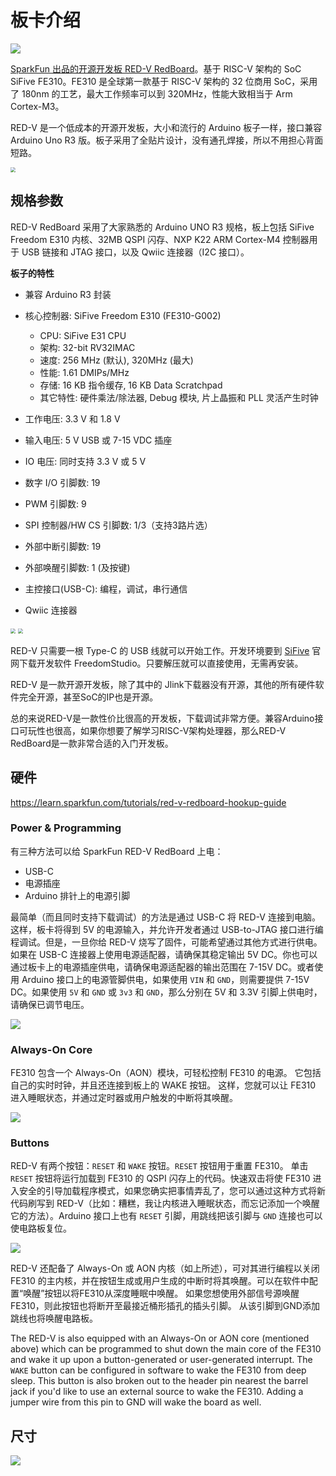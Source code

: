 # 板卡介绍

![](./images/RED-V_RedBoard_cable.jpg)

[SparkFun 出品的开源开发板 RED-V RedBoard](https://www.sparkfun.com/products/15594)。基于 RISC-V 架构的 SoC SiFive FE310。FE310 是全球第一款基于 RISC-V 架构的 32 位商用 SoC，采用了 180nm 的工艺，最大工作频率可以到 320MHz，性能大致相当于 Arm Cortex-M3。

RED-V 是一个低成本的开源开发板，大小和流行的 Arduino 板子一样，接口兼容 Arduino Uno R3 版。板子采用了全贴片设计，没有通孔焊接，所以不用担心背面短路。

<img src="./images/RED-V_entity.jpg" style="zoom:50%;" />

## 规格参数

RED-V RedBoard 采用了大家熟悉的 Arduino UNO R3 规格，板上包括 SiFive Freedom E310 内核、32MB QSPI 闪存、NXP K22 ARM Cortex-M4 控制器用于 USB 链接和 JTAG 接口，以及 Qwiic 连接器（I2C 接口）。

**板子的特性**

- 兼容 Arduino R3 封装
- 核心控制器: SiFive Freedom E310 (FE310-G002)
    - CPU: SiFive E31 CPU
    - 架构: 32-bit RV32IMAC
    - 速度: 256 MHz (默认), 320MHz (最大)
    - 性能: 1.61 DMIPs/MHz
    - 存储: 16 KB 指令缓存, 16 KB Data Scratchpad
    - 其它特性: 硬件乘法/除法器, Debug 模块, 片上晶振和 PLL 灵活产生时钟

- 工作电压: 3.3 V 和 1.8 V
- 输入电压: 5 V USB 或 7-15 VDC 插座
- IO 电压: 同时支持 3.3 V 或 5 V
- 数字 I/O 引脚数: 19
- PWM 引脚数: 9
- SPI 控制器/HW CS 引脚数: 1/3（支持3路片选）
- 外部中断引脚数: 19
- 外部唤醒引脚数: 1 (及按键)
- 主控接口(USB-C): 编程，调试，串行通信
- Qwiic 连接器



<img src="./images/RED-V_entity_positive.png" style="zoom:50%;" />

<img src="./images/RED-V_entity_negative.png" style="zoom:50%;" />

RED-V 只需要一根 Type-C 的 USB 线就可以开始工作。开发环境要到 [SiFive](https://www.sifive.com/) 官网下载开发软件 FreedomStudio。只要解压就可以直接使用，无需再安装。

RED-V 是一款开源开发板，除了其中的 Jlink下载器没有开源，其他的所有硬件软件完全开源，甚至SoC的IP也是开源。

总的来说RED-V是一款性价比很高的开发板，下载调试非常方便。兼容Arduino接口可玩性也很高，如果你想要了解学习RISC-V架构处理器，那么RED-V RedBoard是一款非常合适的入门开发板。



## 硬件

<https://learn.sparkfun.com/tutorials/red-v-redboard-hookup-guide>

### Power & Programming

有三种方法可以给 SparkFun RED-V RedBoard 上电：

- USB-C
- 电源插座
- Arduino 排针上的电源引脚

最简单（而且同时支持下载调试）的方法是通过 USB-C 将 RED-V 连接到电脑。这样，板卡将得到 5V 的电源输入，并允许开发者通过 USB-to-JTAG 接口进行编程调试。但是，一旦你给 RED-V 烧写了固件，可能希望通过其他方式进行供电。如果在 USB-C 连接器上使用电源适配器，请确保其稳定输出 5V DC。你也可以通过板卡上的电源插座供电，请确保电源适配器的输出范围在 7-15V DC。或者使用 Arduino 接口上的电源管脚供电，如果使用 `VIN` 和 `GND`，则需要提供 7-15V DC。如果使用 `5V` 和 `GND` 或 `3v3` 和 `GND`，那么分别在 5V 和 3.3V 引脚上供电时，请确保已调节电压。

![](./images/RED-V_RedBoard_SiFive_RISC-V_FE310_SoC_Power.jpg)

### Always-On Core

FE310 包含一个 Always-On（AON）模块，可轻松控制 FE310 的电源。 它包括自己的实时时钟，并且还连接到板上的 WAKE 按钮。 这样，您就可以让 FE310 进入睡眠状态，并通过定时器或用户触发的中断将其唤醒。

![](./images/RED-V_RedBoard_SiFive_RISC-V_FE310.jpg)

### Buttons

RED-V 有两个按钮：`RESET` 和 `WAKE` 按钮。`RESET` 按钮用于重置 FE310。 单击 `RESET` 按钮将运行加载到 FE310 的 QSPI 闪存上的代码。快速双击将使 FE310 进入安全的引导加载程序模式，如果您确实把事情弄乱了，您可以通过这种方式将新代码刷写到 RED-V（比如：糟糕，我让内核进入睡眠状态，而忘记添加一个唤醒它的方法）。Arduino 接口上也有 `RESET` 引脚，用跳线把该引脚与 `GND` 连接也可以使电路板复位。

![](./images/RED-V_RedBoard_SiFive_RISC-V_FE310_Reset.jpg)

RED-V 还配备了 Always-On 或 AON 内核（如上所述），可对其进行编程以关闭 FE310 的主内核，并在按钮生成或用户生成的中断时将其唤醒。可以在软件中配置“唤醒”按钮以将FE310从深度睡眠中唤醒。 如果您想使用外部信号源唤醒FE310，则此按钮也将断开至最接近桶形插孔的插头引脚。 从该引脚到GND添加跳线也将唤醒电路板。

The RED-V is also equipped with an Always-On or AON core (mentioned above) which can be programmed to shut down the main core of the FE310 and wake it up upon a button-generated or user-generated interrupt. The `WAKE` button can be configured in software to wake the FE310 from deep sleep. This button is also broken out to the header pin nearest the barrel jack if you'd like to use an external source to wake the FE310. Adding a jumper wire from this pin to GND will wake the board as well.





## 尺寸

![](./images/SparkFun_RED-V__RedBoard_Dimensions.png)


